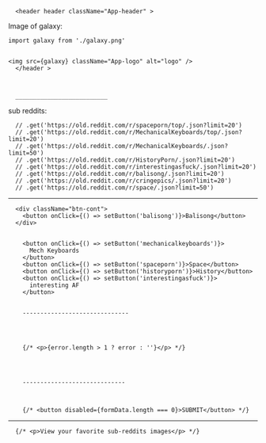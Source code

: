       <header header className="App-header" >
Image of galaxy:
    

    import galaxy from './galaxy.png'


    <img src={galaxy} className="App-logo" alt="logo" />
      </header >



      __________________________


sub reddits:


      // .get('https://old.reddit.com/r/spaceporn/top/.json?limit=20')
      // .get('https://old.reddit.com/r/MechanicalKeyboards/top/.json?limit=20')
      // .get('https://old.reddit.com/r/MechanicalKeyboards/.json?limit=50')
      // .get('https://old.reddit.com/r/HistoryPorn/.json?limit=20')
      // .get('https://old.reddit.com/r/interestingasfuck/.json?limit=20')
      // .get('https://old.reddit.com/r/balisong/.json?limit=20')
      // .get('https://old.reddit.com/r/cringepics/.json?limit=20')
      // .get('https://old.reddit.com/r/space/.json?limit=50')



-------------------------------------------


      <div className="btn-cont">
        <button onClick={() => setButton('balisong')}>Balisong</button>
      </div>


        <button onClick={() => setButton('mechanicalkeyboards')}>
          Mech Keyboards
        </button>
        <button onClick={() => setButton('spaceporn')}>Space</button>
        <button onClick={() => setButton('historyporn')}>History</button>
        <button onClick={() => setButton('interestingasfuck')}>
          interesting AF
        </button>


        ------------------------------




        {/* <p>{error.length > 1 ? error : ''}</p> */}




        -----------------------------



        {/* <button disabled={formData.length === 0}>SUBMIT</button> */}





-----------------------



      {/* <p>View your favorite sub-reddits images</p> */}




